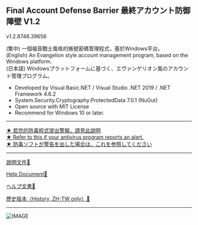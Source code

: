 ## Final Account Defense Barrier 最終アカウント防御障壁 V1.2

v1.2.8746.39656

(繁中) 一個福音戰士風格的帳號密碼管理程式，基於Windows平台。  
(English) An Evangelion style account management program, based on the Windows platform.  
(日本語) Windowsプラットフォームに基づく、エヴァンゲリオン風のアカウント管理プログラム。

*   Developed by Visual Basic.NET / Visual Studio .NET 2019 / .NET Framework 4.6.2
*   System.Security.Cryptography.ProtectedData 7.0.1 (NuGut)
*   Open source with MIT License
*   Recommend for Windows 10 or later.

---

[★ 若您的防毒程式提出警報，請見此說明](https://github.com/overdoignism/Final-Account-Defense-Barrier/blob/main/Readme/FALSEALERT.md)  
[★ Refer to this if your antivirus program reports an alert.](https://github.com/overdoignism/Final-Account-Defense-Barrier/blob/main/Readme/FALSEALERT.md)  
[★ 防毒ソフトが警告を出した場合は、これを参照してください](https://github.com/overdoignism/Final-Account-Defense-Barrier/blob/main/Readme/FALSEALERT.md)

---

[說明文件🔗](https://github.com/overdoignism/Final-Account-Defense-Barrier/blob/main/Readme/README_ZHTW.md)

[Help Document🔗](https://github.com/overdoignism/Final-Account-Defense-Barrier/blob/main/Readme/README_EN.md)

[ヘルプ文書🔗](https://github.com/overdoignism/Final-Account-Defense-Barrier/blob/main/Readme/README_JP.md)

[歷史版本（History, ZH-TW only）🔗](https://github.com/overdoignism/Final-Account-Defense-Barrier/blob/main/Readme/HISTORY.md)

---

![IMAGE](https://i.imgur.com/FnbHPvA.png)
